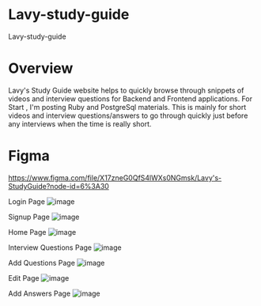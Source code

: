 # Lavy-study-guide
Lavy-study-guide

# Overview
Lavy's Study Guide website helps to quickly browse through snippets of videos and interview questions for Backend and Frontend applications. For Start , I'm posting Ruby and PostgreSql materials. This is mainly for short videos and interview questions/answers to go through quickly just before any interviews when the time is really short.

# Figma 
https://www.figma.com/file/X17zneG0QfS4lWXs0NGmsk/Lavy's-StudyGuide?node-id=6%3A30

Login Page 
![image](https://user-images.githubusercontent.com/84349667/129055936-0ab861e1-15bc-4754-8da1-43d281991270.png)

Signup Page
![image](https://user-images.githubusercontent.com/84349667/129056067-6c4ac8f3-07e7-4aa7-8a89-ae4cd8122073.png)

Home Page
![image](https://user-images.githubusercontent.com/84349667/129056139-387423a7-9571-4ab2-a5e5-75a938e6b50d.png)

Interview Questions Page
![image](https://user-images.githubusercontent.com/84349667/129056346-6e43580c-a4e2-4120-a543-8b8beb3f7a00.png)

Add Questions Page
![image](https://user-images.githubusercontent.com/84349667/129056432-88b1eec0-dd34-45b5-9441-a0a33882457e.png)

Edit Page
![image](https://user-images.githubusercontent.com/84349667/129056513-393599f0-c17c-4a65-b923-4cb8530f3472.png)

Add Answers Page
![image](https://user-images.githubusercontent.com/84349667/129056576-8de1bfce-18e7-4b4c-a6f1-53ed5316e522.png)


